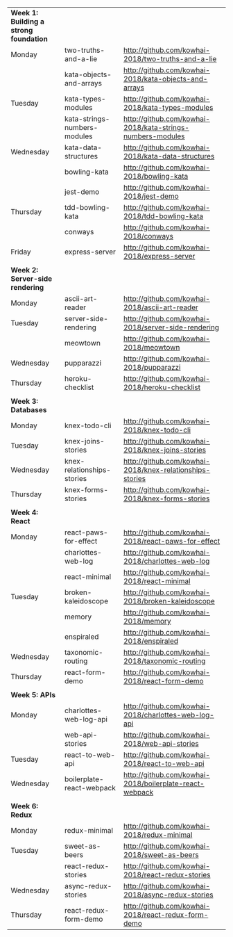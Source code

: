 |                                          |                              |                                                            | 
|------------------------------------------|------------------------------|------------------------------------------------------------| 
| **Week 1: Building a strong foundation** |                              |                                                            | 
| Monday                                   | two-truths-and-a-lie         | http://github.com/kowhai-2018/two-truths-and-a-lie         | 
|                                          | kata-objects-and-arrays      | http://github.com/kowhai-2018/kata-objects-and-arrays      | 
| Tuesday                                  | kata-types-modules           | http://github.com/kowhai-2018/kata-types-modules           | 
|                                          | kata-strings-numbers-modules | http://github.com/kowhai-2018/kata-strings-numbers-modules | 
| Wednesday                                | kata-data-structures         | http://github.com/kowhai-2018/kata-data-structures         | 
|                                          | bowling-kata                 | http://github.com/kowhai-2018/bowling-kata                 | 
|                                          | jest-demo                    | http://github.com/kowhai-2018/jest-demo                    | 
| Thursday                                 | tdd-bowling-kata             | http://github.com/kowhai-2018/tdd-bowling-kata             | 
|                                          | conways                      | http://github.com/kowhai-2018/conways                      | 
| Friday                                   | express-server               | http://github.com/kowhai-2018/express-server               | 
|                                          |                              |                                                            | 
| **Week 2: Server-side rendering**        |                              |                                                            | 
| Monday                                   | ascii-art-reader             | http://github.com/kowhai-2018/ascii-art-reader             | 
| Tuesday                                  | server-side-rendering        | http://github.com/kowhai-2018/server-side-rendering        | 
|                                          | meowtown                     | http://github.com/kowhai-2018/meowtown                     | 
| Wednesday                                | pupparazzi                   | http://github.com/kowhai-2018/pupparazzi                   | 
| Thursday                                 | heroku-checklist             | http://github.com/kowhai-2018/heroku-checklist             | 
|                                          |                              |                                                            | 
| **Week 3: Databases**                    |                              |                                                            | 
| Monday                                   | knex-todo-cli                | http://github.com/kowhai-2018/knex-todo-cli                | 
| Tuesday                                  | knex-joins-stories           | http://github.com/kowhai-2018/knex-joins-stories           | 
| Wednesday                                | knex-relationships-stories   | http://github.com/kowhai-2018/knex-relationships-stories   | 
| Thursday                                 | knex-forms-stories           | http://github.com/kowhai-2018/knex-forms-stories           | 
|                                          |                              |                                                            | 
| **Week 4: React**                        |                              |                                                            | 
| Monday                                   | react-paws-for-effect        | http://github.com/kowhai-2018/react-paws-for-effect        | 
|                                          | charlottes-web-log           | http://github.com/kowhai-2018/charlottes-web-log           | 
|                                          | react-minimal                | http://github.com/kowhai-2018/react-minimal                | 
| Tuesday                                  | broken-kaleidoscope          | http://github.com/kowhai-2018/broken-kaleidoscope          | 
|                                          | memory                       | http://github.com/kowhai-2018/memory                       | 
|                                          | enspiraled                   | http://github.com/kowhai-2018/enspiraled                   | 
| Wednesday                                | taxonomic-routing            | http://github.com/kowhai-2018/taxonomic-routing            | 
| Thursday                                 | react-form-demo              | http://github.com/kowhai-2018/react-form-demo              | 
|                                          |                              |                                                            | 
| **Week 5: APIs**                         |                              |                                                            | 
| Monday                                   | charlottes-web-log-api       | http://github.com/kowhai-2018/charlottes-web-log-api       | 
|                                          | web-api-stories              | http://github.com/kowhai-2018/web-api-stories              | 
| Tuesday                                  | react-to-web-api             | http://github.com/kowhai-2018/react-to-web-api             | 
| Wednesday                                | boilerplate-react-webpack    | http://github.com/kowhai-2018/boilerplate-react-webpack    | 
|                                          |                              |                                                            | 
| **Week 6: Redux**                        |                              |                                                            | 
| Monday                                   | redux-minimal                | http://github.com/kowhai-2018/redux-minimal                | 
| Tuesday                                  | sweet-as-beers               | http://github.com/kowhai-2018/sweet-as-beers               | 
|                                          | react-redux-stories          | http://github.com/kowhai-2018/react-redux-stories          | 
| Wednesday                                | async-redux-stories          | http://github.com/kowhai-2018/async-redux-stories          | 
| Thursday                                 | react-redux-form-demo        | http://github.com/kowhai-2018/react-redux-form-demo        | 
